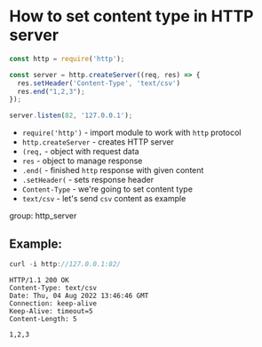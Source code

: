 # How to set content type in HTTP server

```js
const http = require('http');

const server = http.createServer((req, res) => {
  res.setHeader('Content-Type', 'text/csv')
  res.end("1,2,3");
});

server.listen(82, '127.0.0.1');
```

- `require('http')` - import module to work with `http` protocol
- `http.createServer` - creates HTTP server
- `(req,` - object with request data
- `res` - object to manage response
- `.end(` - finished `http` response with given content
- `.setHeader(` - sets response header
- `Content-Type` - we're going to set content type
- `text/csv` - let's send `csv` content as example

group: http_server

## Example: 
```js
curl -i http://127.0.0.1:82/
```
```
HTTP/1.1 200 OK
Content-Type: text/csv
Date: Thu, 04 Aug 2022 13:46:46 GMT
Connection: keep-alive
Keep-Alive: timeout=5
Content-Length: 5

1,2,3
```

